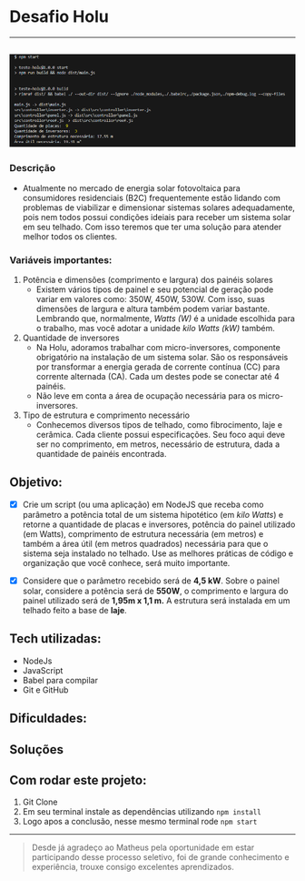 # Desafio Holu
---
![imagem do terminal](./src/assets/Readme.png)
---
### Descrição

- Atualmente no mercado de energia solar fotovoltaica para consumidores residenciais (B2C) frequentemente estão lidando com problemas de viabilizar e dimensionar sistemas solares adequadamente, pois nem todos possui condições ideiais para receber um sistema solar em seu telhado. Com isso teremos que ter uma solução para atender melhor todos os clientes. 

### Variáveis importantes: 

1. Potência e dimensões (comprimento e largura) dos painéis solares
    - Existem vários tipos de painel e seu potencial de geração pode variar em valores como: 350W, 450W, 530W. Com isso, suas dimensões de largura e altura também podem variar bastante. Lembrando que, normalmente, *Watts (W)* é a unidade escolhida para o trabalho, mas você adotar a unidade *kilo Watts (kW)* também.
2. Quantidade de inversores
    - Na Holu, adoramos trabalhar com micro-inversores, componente obrigatório na instalação de um sistema solar. São os responsáveis por transformar a energia gerada de corrente contínua (CC) para corrente alternada (CA). Cada um destes pode se conectar até 4 painéis.
    - Não leve em conta a área de ocupação necessária para os micro-inversores.
3. Tipo de estrutura e comprimento necessário
    - Conhecemos diversos tipos de telhado, como fibrocimento, laje e cerâmica. Cada cliente possui especificações. Seu foco aqui deve ser no comprimento, em metros,  necessário de estrutura, dada a quantidade de painéis encontrada. 

## Objetivo: 

- [x] Crie um script (ou uma aplicação) em NodeJS que receba como parâmetro a potência total de um sistema hipotético (em *kilo Watts*) e retorne a quantidade de placas e inversores, potência do painel utilizado (em Watts), comprimento de estrutura necessária (em metros) e também a área útil (em metros quadrados) necessária para que o sistema seja instalado no telhado. Use as melhores práticas de código e organização que você conhece, será muito importante.

- [x] Considere que o parâmetro recebido será de **4,5 kW**. Sobre o painel solar, considere a potência será de **550W**, o comprimento e largura do painel utilizado será de **1,95m x 1,1 m.** A estrutura será instalada em um telhado feito a base de **laje**.


## Tech utilizadas: 

- NodeJs
- JavaScript
- Babel para compilar
- Git e GitHub

## Dificuldades:


## Soluções 

## Com rodar este projeto:

1. Git Clone 
2. Em seu terminal instale as dependências utilizando `npm install`
3. Logo apos a conclusão, nesse mesmo terminal rode `npm start`

---
> Desde já agradeço ao Matheus pela oportunidade em estar participando desse processo seletivo, foi de grande conhecimento e experiência, trouxe consigo excelentes aprendizados. 

